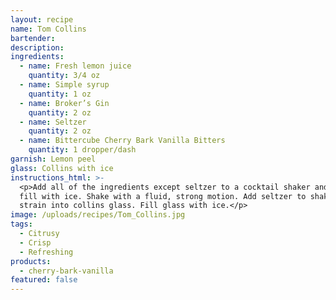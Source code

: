 ```yaml
---
layout: recipe
name: Tom Collins
bartender:
description:
ingredients:
  - name: Fresh lemon juice
    quantity: 3/4 oz
  - name: Simple syrup
    quantity: 1 oz
  - name: Broker’s Gin
    quantity: 2 oz
  - name: Seltzer
    quantity: 2 oz
  - name: Bittercube Cherry Bark Vanilla Bitters
    quantity: 1 dropper/dash
garnish: Lemon peel
glass: Collins with ice
instructions_html: >-
  <p>Add all of the ingredients except seltzer to a cocktail shaker and then
  fill with ice. Shake with a fluid, strong motion. Add seltzer to shaker and
  strain into collins glass. Fill glass with ice.</p>
image: /uploads/recipes/Tom_Collins.jpg
tags:
  - Citrusy
  - Crisp
  - Refreshing
products:
  - cherry-bark-vanilla
featured: false
---
```



